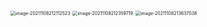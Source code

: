 <img src="/Users/user/Library/Application Support/typora-user-images/image-20211108212112523.png" alt="image-20211108212112523" style="zoom:50%;" />





<img src="/Users/user/Library/Application Support/typora-user-images/image-20211108212359719.png" alt="image-20211108212359719" style="zoom:50%;" />

<img src="/Users/user/Library/Application Support/typora-user-images/image-20211108213637038.png" alt="image-20211108213637038" style="zoom:50%;" />

